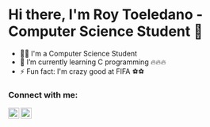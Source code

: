 # Hi there, I'm Roy Toeledano - Computer Science Student 👋 

- 👨‍🎓 I'm a Computer Science Student
- 🌱 I’m currently learning C programming 🔥🔥🔥
- ⚡ Fun fact: I'm crazy good at FIFA ⚽⚽

### Connect with me:

[<img align="left" alt="Roy | LinkedIn" width="22px" src="https://cdn.jsdelivr.net/npm/simple-icons@v3/icons/linkedin.svg" />][linkedin]
[<img align="left" alt="Roy | Gmail" width="22px" src="https://cdn.jsdelivr.net/npm/simple-icons@v3/icons/gmail.svg" />][gmail]

<br />

<br />
<br />

[gmail]: https://mail.google.com/mail/?view=cm&source=mailto&to=[roytol12@gmail.com]
[linkedin]: https://www.linkedin.com/in/roy-toledano-552917211/
